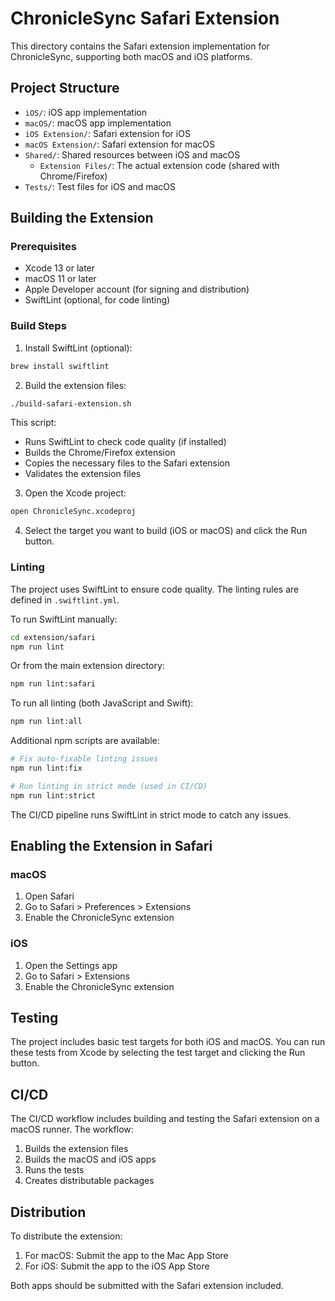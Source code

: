 # ChronicleSync Safari Extension

This directory contains the Safari extension implementation for ChronicleSync, supporting both macOS and iOS platforms.

## Project Structure

- `iOS/`: iOS app implementation
- `macOS/`: macOS app implementation
- `iOS Extension/`: Safari extension for iOS
- `macOS Extension/`: Safari extension for macOS
- `Shared/`: Shared resources between iOS and macOS
  - `Extension Files/`: The actual extension code (shared with Chrome/Firefox)
- `Tests/`: Test files for iOS and macOS

## Building the Extension

### Prerequisites

- Xcode 13 or later
- macOS 11 or later
- Apple Developer account (for signing and distribution)
- SwiftLint (optional, for code linting)

### Build Steps

1. Install SwiftLint (optional):

```bash
brew install swiftlint
```

2. Build the extension files:

```bash
./build-safari-extension.sh
```

This script:
- Runs SwiftLint to check code quality (if installed)
- Builds the Chrome/Firefox extension
- Copies the necessary files to the Safari extension
- Validates the extension files

3. Open the Xcode project:

```bash
open ChronicleSync.xcodeproj
```

4. Select the target you want to build (iOS or macOS) and click the Run button.

### Linting

The project uses SwiftLint to ensure code quality. The linting rules are defined in `.swiftlint.yml`.

To run SwiftLint manually:

```bash
cd extension/safari
npm run lint
```

Or from the main extension directory:

```bash
npm run lint:safari
```

To run all linting (both JavaScript and Swift):

```bash
npm run lint:all
```

Additional npm scripts are available:

```bash
# Fix auto-fixable linting issues
npm run lint:fix

# Run linting in strict mode (used in CI/CD)
npm run lint:strict
```

The CI/CD pipeline runs SwiftLint in strict mode to catch any issues.

## Enabling the Extension in Safari

### macOS

1. Open Safari
2. Go to Safari > Preferences > Extensions
3. Enable the ChronicleSync extension

### iOS

1. Open the Settings app
2. Go to Safari > Extensions
3. Enable the ChronicleSync extension

## Testing

The project includes basic test targets for both iOS and macOS. You can run these tests from Xcode by selecting the test target and clicking the Run button.

## CI/CD

The CI/CD workflow includes building and testing the Safari extension on a macOS runner. The workflow:

1. Builds the extension files
2. Builds the macOS and iOS apps
3. Runs the tests
4. Creates distributable packages

## Distribution

To distribute the extension:

1. For macOS: Submit the app to the Mac App Store
2. For iOS: Submit the app to the iOS App Store

Both apps should be submitted with the Safari extension included.